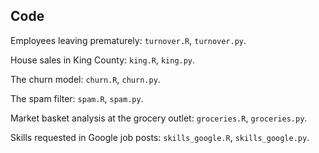 ## Code

Employees leaving prematurely: `turnover.R`, `turnover.py`.

House sales in King County: `king.R`, `king.py`.

The churn model: `churn.R`, `churn.py`.

The spam filter: `spam.R`, `spam.py`.

Market basket analysis at the grocery outlet: `groceries.R`, `groceries.py`.

Skills requested in Google job posts: `skills_google.R`, `skills_google.py`.
